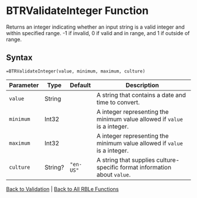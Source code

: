 # BTRValidateInteger Function

Returns an integer indicating whether an input string is a valid integer and within specified range. -1 if invalid, 0 if valid and in range, and 1 if outside of range.

## Syntax

```excel
=BTRValidateInteger(value, minimum, maximum, culture)
```

Parameter | Type | Default | Description
---|---|---|---
`value` | String |  | A string that contains a date and time to convert.
`minimum` | Int32 |  | A integer representing the minimum value allowed if `value` is a integer.
`maximum` | Int32 |  | A integer representing the minimum value allowed if `value` is a integer.
`culture` | String? | `"en-US"` | A string that supplies culture-specific format information about `value`.

[Back to Validation](RBLeValidation.md) | [Back to All RBLe Functions](RBLe.md#function-documentation)